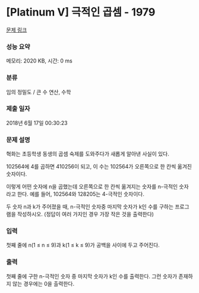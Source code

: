 # [Platinum V] 극적인 곱셈 - 1979 

[문제 링크](https://www.acmicpc.net/problem/1979) 

### 성능 요약

메모리: 2020 KB, 시간: 0 ms

### 분류

임의 정밀도 / 큰 수 연산, 수학

### 제출 일자

2018년 6월 17일 00:30:23

### 문제 설명

<p>혁화는 초등학생 동생의 곱셈 숙제를 도와주다가 새롭게 알아낸 사실이 있다.</p>

<p>102564에 4를 곱하면 410256이 되고, 이 수는 102564가 오른쪽으로 한 칸씩 옮겨진 숫자이다.</p>

<p>이렇게 어떤 숫자에 n을 곱했는데 오른쪽으로 한 칸씩 옮겨지는 숫자를 n-극적인 숫자라고 한다. 예를 들어, 102564와 128205는 4-극적인 숫자이다.</p>

<p>두 숫자 n과 k가 주어졌을 때, n-극적인 숫자중 마지막 숫자가 k인 수를 구하는 프로그램을 작성하시오. (정답이 여러 가지인 경우 가장 작은 것을 출력한다)</p>

### 입력 

 <p>첫째 줄에 n(1 ≤ n ≤ 9)과 k(1 ≤ k ≤ 9)가 공백을 사이에 두고 주어진다.</p>

### 출력 

 <p>첫째 줄에 구한 n-극적인 숫자 중 마지막 숫자가 k인 수를 출력한다. 그런 숫자가 존재하지 않는 경우에는 0을 출력한다.</p>

